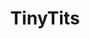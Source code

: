---
title: TinyTits
crosslinks:
- nsfw
- Fay_Suicide
- u_imguralbumbot
- ellealexandra
- NSFW_favorites
- TaliaC
- AlbumBabes
- Sexsells
- LiaraRoux
- funsizedasian
- gonewild
- Ashe_Maree
- tmsbmeta
- whynotasource
- RealGirls
- chickswithchokers
- lovenotacrime
- Dollywinks
- AubreyBelle
- usedpanties
---